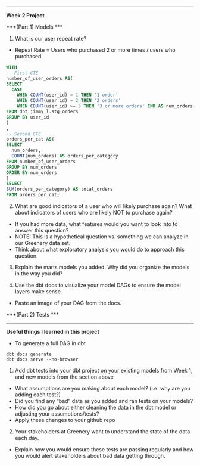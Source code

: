 
---
**Week 2 Project**

***(Part 1) Models ***

1. What is our user repeat rate?
- Repeat Rate = Users who purchased 2 or more times / users who purchased

```sql
WITH 
-- First CTE 
number_of_user_orders AS( 
SELECT 
  CASE 
    WHEN COUNT(user_id) = 1 THEN '1 order'
    WHEN COUNT(user_id) = 2 THEN '2 orders'
    WHEN COUNT(user_id) >= 3 THEN '3 or more orders' END AS num_orders
FROM dbt_jimmy_l.stg_orders
GROUP BY user_id
)
,
-- Second CTE
orders_per_cat AS(
SELECT 
  num_orders, 
  COUNT(num_orders) AS orders_per_category
FROM number_of_user_orders
GROUP BY num_orders
ORDER BY num_orders
)
SELECT 
SUM(orders_per_category) AS total_orders
FROM orders_per_cat;
```

2. What are good indicators of a user who will likely purchase again? What about indicators of users who are likely NOT to purchase again? 
- If you had more data, what features would you want to look into to answer this question?
- NOTE: This is a hypothetical question vs. something we can analyze in our Greenery data set. 
- Think about what exploratory analysis you would do to approach this question.

3. Explain the marts models you added. Why did you organize the models in the way you did?

4. Use the dbt docs to visualize your model DAGs to ensure the model layers make sense
- Paste an image of your DAG from the docs.

***(Part 2) Tests ***



---
**Useful things I learned in this project**

- To generate a full DAG in dbt
```
dbt docs generate
dbt docs serve --no-browser
```
1. Add dbt tests into your dbt project on your existing models from Week 1, and new models from the section above
- What assumptions are you making about each model? (i.e. why are you adding each test?)
- Did you find any “bad” data as you added and ran tests on your models? 
- How did you go about either cleaning the data in the dbt model or adjusting your assumptions/tests?
- Apply these changes to your github repo

2. Your stakeholders at Greenery want to understand the state of the data each day. 
- Explain how you would ensure these tests are passing regularly and how you would alert stakeholders about bad data getting through.